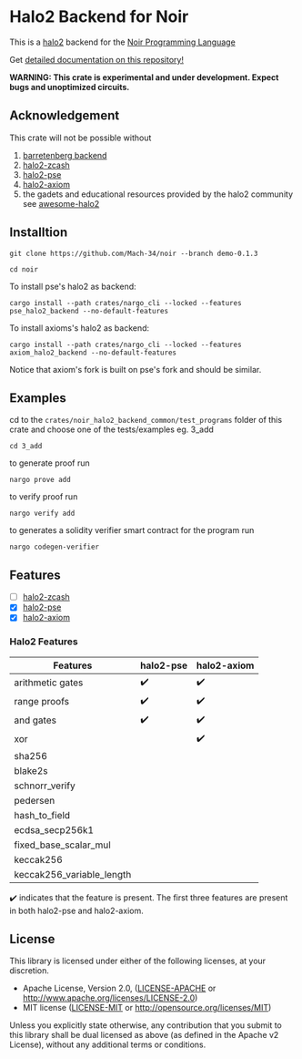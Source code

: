 # Halo2 Backend for Noir

This is a [halo2](https://zcash.github.io/halo2/) backend for the [Noir Programming Language](https://noir-lang.org/)

Get [detailed documentation on this repository!](https://mach-34.github.io/halo2_backend_docs)

**WARNING: This crate is experimental and under development. Expect bugs and unoptimized circuits.**

## Acknowledgement

This crate will not be possible without 

1. [barretenberg backend](https://github.com/noir-lang/acvm-backend-barretenberg)
2. [halo2-zcash](https://github.com/zcash/halo2)
3. [halo2-pse](https://github.com/privacy-scaling-explorations/halo2)
4. [halo2-axiom](https://github.com/axiom-crypto/halo2-lib)
5. the gadets and educational resources provided by the halo2 community see [awesome-halo2](https://github.com/adria0/awesome-halo2)

## Installtion

```text
git clone https://github.com/Mach-34/noir --branch demo-0.1.3
```

```text
cd noir
```

To install pse's halo2 as backend:

```text
cargo install --path crates/nargo_cli --locked --features pse_halo2_backend --no-default-features
```

To install axioms's halo2 as backend:

```text
cargo install --path crates/nargo_cli --locked --features axiom_halo2_backend --no-default-features
```

Notice that axiom's fork is built on pse's fork and should be similar.

## Examples

cd to the `crates/noir_halo2_backend_common/test_programs` folder of this crate and choose one of the tests/examples eg. 3_add

```text
cd 3_add
```

to generate proof run

```text
nargo prove add
```

to verify proof run

```text
nargo verify add
```

to generates a solidity verifier smart contract for the program run

```text
nargo codegen-verifier
```

## Features

- [ ] [halo2-zcash](https://github.com/zcash/halo2)
- [x] [halo2-pse](https://github.com/privacy-scaling-explorations/halo2)
- [x] [halo2-axiom](https://github.com/axiom-crypto/halo2-lib)

### Halo2 Features

| Features | halo2-pse | halo2-axiom |
| --- | --- | --- |
| arithmetic gates | ✔️ | ✔️ |
| range proofs | ✔️ | ✔️ |
| and gates | ✔️ | ✔️ |
| xor |  | ✔️ |
| sha256 |  |  |
| blake2s |  |  |
| schnorr_verify |  |  |
| pedersen |  |  |
| hash_to_field |  |  |
| ecdsa_secp256k1 |  |  |
| fixed_base_scalar_mul |  |  |
| keccak256 |  |  |
| keccak256_variable_length |  |  |

✔️ indicates that the feature is present. The first three features are present in both halo2-pse and halo2-axiom.

## License

This library is licensed under either of the following licenses, at your discretion.

 * Apache License, Version 2.0, ([LICENSE-APACHE](LICENSE-APACHE) or
   http://www.apache.org/licenses/LICENSE-2.0)
 * MIT license ([LICENSE-MIT](LICENSE-MIT) or http://opensource.org/licenses/MIT)

Unless you explicitly state otherwise, any contribution that you submit to this library shall be dual licensed as above (as defined in the Apache v2 License), without any additional terms or conditions.
